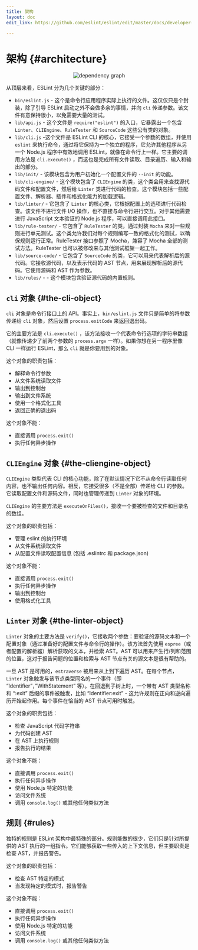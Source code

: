 ```yaml
---
title: 架构
layout: doc
edit_link: https://github.com/eslint/eslint/edit/master/docs/developer-guide/architecture.md

---
```

<!-- Note: No pull requests accepted for this file. See README.md in the root directory for details. -->

# 架构 {#architecture}

<center><img alt="dependency graph" src="dependency.svg"></center>

从顶层来看，ESLint 分为几个关键的部分：

* `bin/eslint.js` - 这个是命令行应用程序实际上执行的文件。这仅仅只是个封装，除了引导 ESLint 启动之外不会做多余的事情，并向 `cli` 传递参数。该文件有意保持很小，以免需要大量的测试。
* `lib/api.js` - 这个文件是 `require("eslint")` 的入口，它暴露出一个包含 `Linter`、`CLIEngine`、`RuleTester` 和 `SourceCode` 这些公有类的对象。
* `lib/cli.js` -这个文件是 ESLint CLI 的核心，它接受一个参数的数组，并使用 `eslint` 来执行命令，通过将它保持为一个独立的程序，它允许其他程序从另一个 Node.js 程序中有效地调用 ESLint，就像在命令行上一样。它主要的调用方法是 `cli.execute()` ，而这也是完成所有文件读取、目录遍历、输入和输出的部分。
* `lib/init/` - 该模块包含为用户初始化一个配置文件的 `--init` 的功能。
* `lib/cli-engine/` - 这个模块包含了 `CLIEngine` 的类，这个类会用来查找源代码文件和配置文件，然后给 `Linter` 类进行代码的检查。这个模块包括一些配置文件、解析器、插件和格式化能力的加载逻辑。
* `lib/linter/` - 它包含了 `Linter` 的核心类，它根据配置上的选项进行代码检查。该文件不进行文件 I/O 操作，也不直接与命令行进行交互。对于其他需要进行 JavaScript 文本验证的 Node.js 程序，可以直接调用此接口。
* `lib/rule-tester/` - 它包含了 `RuleTester` 的类，通过封装 `Mocha` 来对一些规则进行单元测试。这个类允许我们对每个规则编写一致的格式化的测试，以确保规则运行正常。RuleTester 接口参照了 Mocha，兼容了 Mocha 全部的测试方法。RuleTester 也可以被修改来与其他测试框架一起工作。
* `lib/source-code/` - 它包含了 `SourceCode` 的类，它可以用来代表解析后的源代码。它接收源代码，以及表示代码的 AST 节点，用来展现解析后的源代码。它使用源码和 AST 作为参数。
* `lib/rules/` - - 这个模块包含验证源代码的内置规则。

## `cli` 对象 {#the-cli-object}

`cli` 对象是命令行接口上的 API。事实上，`bin/eslint.js` 文件只是简单的将参数传递给 `cli` 对象，然后设置 `process.exitCode` 来返回退出码。

它的主要方法是 `cli.execute()` ，该方法接收一个代表命令行选项的字符串数组（就像传递少了前两个参数的 `process.argv` 一样）。如果你想在另一程序里像 CLI 一样运行 ESLint，那么 `cli` 就是你要用到的对象。

这个对象的职责包括：

* 解释命令行参数
* 从文件系统读取文件
* 输出到控制台
* 输出到文件系统
* 使用一个格式化工具
* 返回正确的退出码

这个对象不能：

* 直接调用 `process.exit()`
* 执行任何异步操作

## `CLIEngine` 对象 {#the-cliengine-object}

`CLIEngine` 类型代表 CLI 的核心功能，除了在默认情况下它不从命令行读取任何内容，也不输出任何内容。相反，它接受很多（不是全部）传递给 CLI 的参数。它读取配置文件和源码文件，同时也管理传递到 `Linter` 对象的环境。

`CLIEngine` 的主要方法是 `executeOnFiles()`，接收一个要被检查的文件和目录名的数组。

这个对象的职责包括：

* 管理 eslint 的执行环境
* 从文件系统读取文件
* 从配置文件读取配置信息 (包括 .eslintrc 和 package.json)

这个对象不能：

* 直接调用 `process.exit()`
* 执行任何异步操作
* 输出到控制台
* 使用格式化工具

## `Linter` 对象 {#the-linter-object}

`Linter` 对象的主要方法是 `verify()`，它接收两个参数：要验证的源码文本和一个配置对象（通过准备好的配置文件与命令行的操作）。该方法首先使用 `espree`（或者配置的解析器）解析获取的文本，并检索 AST。AST 可以用来产生行/列和范围的位置，这对于报告问题的位置和检索与 AST 节点有关的源文本是很有帮助的。

一旦 AST 是可用的，`estraverse` 被用来从上到下遍历 AST。在每个节点，`Linter` 对象触发与该节点类型同名的一个事件（即 “Identifier”，”WithStatement” 等）。在回退到子树上时，一个带有 AST 类型名称和 “:exit” 后缀的事件被触发，比如 “Identifier:exit” - 这允许规则在正向和逆向遍历开始起作用。每个事件在恰当的 AST 节点可用时触发。

这个对象的职责包括：

* 检查 JavaScript 代码字符串
* 为代码创建 AST
* 在 AST 上执行规则
* 报告执行的结果

这个对象不能：
* 直接调用 `process.exit()`
* 执行任何异步操作
* 使用 Node.js 特定的功能
* 访问文件系统
* 调用 `console.log()` 或其他任何类似方法


## 规则 {#rules}

独特的规则是 ESLint 架构中最特殊的部分。规则能做的很少，它们只是针对所提供的 AST 执行的一组指令。它们能够获取一些传入的上下文信息，但主要职责是检查 AST，并报告警告。

这个对象的职责包括：

* 检查 AST 特定的模式
* 当发现特定的模式时，报告警告

这个对象不能：
* 直接调用 `process.exit()`
* 执行任何异步操作
* 使用 Node.js 特定的功能
* 访问文件系统
* 调用 `console.log()` 或其他任何类似方法